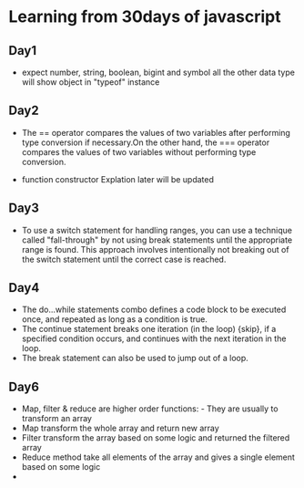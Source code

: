 # Learning from 30days of javascript

## Day1
- expect number, string, boolean, bigint and symbol all the other data type will show object in "typeof" instance

## Day2
- The == operator compares the values of two variables after performing type conversion if necessary.On the other hand, the === operator compares the values of two variables without performing type conversion.

- function constructor Explation later will be updated

## Day3
-  To use a switch statement for handling ranges, you can use a technique called "fall-through" by not using break statements until the appropriate range is found. This approach involves intentionally not breaking out of the switch statement until the correct case is reached.

## Day4
- The do...while statements combo defines a code block to be executed once, and repeated as long as a condition is true.
- The continue statement breaks one iteration (in the loop) {skip}, if a specified condition occurs, and continues with the next iteration in the loop.
- The break statement can also be used to jump out of a loop.

## Day6
- Map, filter & reduce are higher order functions: - They are usually to transform an array
- Map transform the whole array and return new array
- Filter transform the array based on some logic and returned the filtered array
- Reduce method take all elements of the array and gives a single element based on some logic
- 